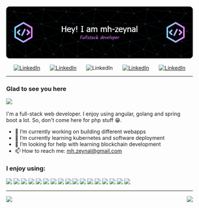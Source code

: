 <p align="center">
    <img src="github-header-image.png">
</p>
<div style="display: flex; justify-content: space-between; padding: 0 20px;">
    <a href="https://www.linkedin.com/in/mohammad-hossein-zeynal-zadeh-a3b1b8213/" target="_blank"><img src="https://img.shields.io/badge/LinkedIn-0077B5?style=for-the-badge&logo=linkedin&logoColor=white" alt="LinkedIn"></a>
    <a href="https://twitter.com/mhzn74" target="_blank"><img src="https://img.shields.io/badge/Twitter-1DA1F2?style=for-the-badge&logo=twitter&logoColor=white" alt="LinkedIn"></a>
    <a title="mh.zeynal@gmail.com" target="_blank"><img src="https://img.shields.io/badge/Gmail-D14836?style=for-the-badge&logo=gmail&logoColor=white" alt="LinkedIn"></a>
    <a href="https://open.spotify.com/user/8dvm6mrnc8k2umslju5hbdzin" target="_blank"><img src="https://img.shields.io/badge/Spotify-1ED760?style=for-the-badge&logo=spotify&logoColor=white" alt="LinkedIn"></a>
    <a href="https://t.me/mhzz_99" target="_blank"><img src="https://img.shields.io/badge/Telegram-2CA5E0?style=for-the-badge&logo=telegram&logoColor=white" alt="LinkedIn"></a>
</div>  
  
---
### Glad to see you here
<img src="https://api.visitorbadge.io/api/visitors?path=https%3A%2F%2Fgithub.com%2Fmh-zeynal%2F&labelColor=%2337d67a&countColor=%23263759" /></a>

I'm a full-stack web developer. I enjoy using angular, golang and spring boot a lot. So, don't come here for php stuff 😁.  
  
- 🔭 I’m currently working on building different webapps
- 🌱 I’m currently learning kubernetes and software deployment
- 🤔 I’m looking for help with learning blockchain development
- 📫 How to reach me: mh.zeynal@gmail.com
  
### I enjoy using:
<div>
    <img src="https://img.shields.io/badge/Go-00ADD8?style=for-the-badge&logo=go&logoColor=white">
    <img src="https://img.shields.io/badge/Java-ED8B00?style=for-the-badge&logo=openjdk&logoColor=white">
    <img src="https://img.shields.io/badge/Angular-DD0031?style=for-the-badge&logo=angular&logoColor=white">
    <img src="https://img.shields.io/badge/JavaScript-323330?style=for-the-badge&logo=javascript&logoColor=F7DF1E">
    <img src="https://img.shields.io/badge/HTML5-E34F26?style=for-the-badge&logo=html5&logoColor=white">
    <img src="https://img.shields.io/badge/TypeScript-007ACC?style=for-the-badge&logo=typescript&logoColor=white">
    <img src="https://img.shields.io/badge/Sass-CC6699?style=for-the-badge&logo=sass&logoColor=white">
    <img src="https://img.shields.io/badge/Spring-6DB33F?style=for-the-badge&logo=spring&logoColor=white">
    <img src="https://img.shields.io/badge/MySQL-00000F?style=for-the-badge&logo=mysql&logoColor=white">
    <img src="https://img.shields.io/badge/Powershell-2CA5E0?style=for-the-badge&logo=powershell&logoColor=white">
    <img src="https://img.shields.io/badge/IntelliJ_IDEA-000000.svg?style=for-the-badge&logo=intellij-idea&logoColor=white">
    <img src="https://img.shields.io/badge/VSCode-0078D4?style=for-the-badge&logo=visual%20studio%20code&logoColor=white">
    <img src="https://img.shields.io/badge/GIT-E44C30?style=for-the-badge&logo=git&logoColor=white">
    <img src="https://img.shields.io/badge/Figma-F24E1E?style=for-the-badge&logo=figma&logoColor=white">
    <img src="https://img.shields.io/badge/Fedora-294172?style=for-the-badge&logo=fedora&logoColor=white">
    <img src="https://img.shields.io/badge/Docker-2CA5E0?style=for-the-badge&logo=docker&logoColor=white">
    <img src="https://img.shields.io/badge/kubernetes-326ce5.svg?&style=for-the-badge&logo=kubernetes&logoColor=white">
</div>
  
---  
<p align="center" style="display: flex; flex-direction: row; column-gap: 10px;">
    <img width="100%" src="http://github-profile-summary-cards.vercel.app/api/cards/profile-details?username=mh-zeynal&theme=github_dark">
    <img height="100%" src="https://github-readme-stats.vercel.app/api/top-langs?username=mh-zeynal&hide=html,scss,stylus,blade,jupyter%20notebook,python,css,shell,batchfile,dockerfile&theme=algolia&show_icons=true">
</p>
